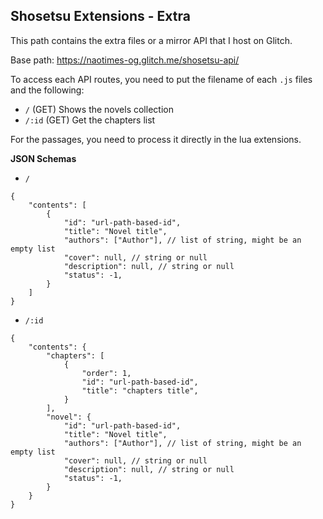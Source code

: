 ## Shosetsu Extensions - Extra

This path contains the extra files or a mirror API that I host on Glitch.

Base path: https://naotimes-og.glitch.me/shosetsu-api/

To access each API routes, you need to put the filename of each `.js` files and the following:
- `/` (GET)
  Shows the novels collection
- `/:id` (GET)
  Get the chapters list

For the passages, you need to process it directly in the lua extensions.

**JSON Schemas**<br />
- `/`

```jsonc
{
    "contents": [
        {
            "id": "url-path-based-id",
            "title": "Novel title",
            "authors": ["Author"], // list of string, might be an empty list
            "cover": null, // string or null
            "description": null, // string or null
            "status": -1,
        }
    ]
}
```

- `/:id`

```jsonc
{
    "contents": {
        "chapters": [
            {
                "order": 1,
                "id": "url-path-based-id",
                "title": "chapters title",
            }
        ],
        "novel": {
            "id": "url-path-based-id",
            "title": "Novel title",
            "authors": ["Author"], // list of string, might be an empty list
            "cover": null, // string or null
            "description": null, // string or null
            "status": -1,
        }
    }
}
```
